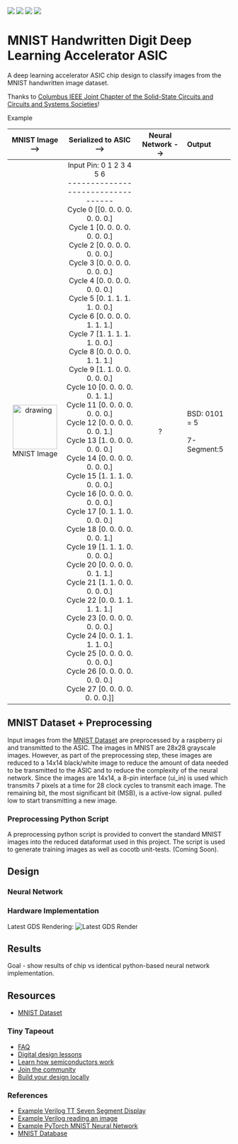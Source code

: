 ![](../../workflows/gds/badge.svg) ![](../../workflows/docs/badge.svg) ![](../../workflows/test/badge.svg) ![](../../workflows/fpga/badge.svg)

# MNIST Handwritten Digit Deep Learning Accelerator ASIC
A deep learning accelerator ASIC chip design to classify images from the MNIST handwritten image dataset.

Thanks to [Columbus IEEE Joint Chapter of the Solid-State Circuits and Circuits and Systems Societies](https://r2.ieee.org/columbus-ssccas/)!

Example

MNIST Image --> |  Serialized to ASIC --> | Neural Network --> | Output
:----------:|:---------------:|:--------------:|:--------------
<img src="https://github.com/estods3/mnist_accelerator/blob/main/docs/real_image0.png" title="Example MNIST Image Reduced to 14x14 Black/White Pixels" alt="drawing" width="100"/><br>MNIST Image | Input Pin:  0  1  2  3  4  5  6<br>----------------------------------<br>Cycle 0   [[0. 0. 0. 0. 0. 0. 0.]<br>Cycle 1    [0. 0. 0. 0. 0. 0. 0.]<br>Cycle 2    [0. 0. 0. 0. 0. 0. 0.]<br>Cycle 3    [0. 0. 0. 0. 0. 0. 0.]<br>Cycle 4    [0. 0. 0. 0. 0. 0. 0.]<br>Cycle 5    [0. 1. 1. 1. 1. 0. 0.]<br>Cycle 6    [0. 0. 0. 0. 1. 1. 1.]<br>Cycle 7    [1. 1. 1. 1. 1. 0. 0.]<br>Cycle 8    [0. 0. 0. 0. 1. 1. 1.]<br>Cycle 9    [1. 1. 0. 0. 0. 0. 0.]<br>Cycle 10   [0. 0. 0. 0. 0. 1. 1.]<br>Cycle 11   [0. 0. 0. 0. 0. 0. 0.]<br>Cycle 12   [0. 0. 0. 0. 0. 0. 1.]<br>Cycle 13   [1. 0. 0. 0. 0. 0. 0.]<br>Cycle 14   [0. 0. 0. 0. 0. 0. 0.]<br>Cycle 15   [1. 1. 1. 0. 0. 0. 0.]<br>Cycle 16   [0. 0. 0. 0. 0. 0. 0.]<br>Cycle 17   [0. 1. 1. 0. 0. 0. 0.]<br>Cycle 18   [0. 0. 0. 0. 0. 0. 1.]<br>Cycle 19   [1. 1. 1. 0. 0. 0. 0.]<br>Cycle 20   [0. 0. 0. 0. 0. 1. 1.]<br>Cycle 21   [1. 1. 0. 0. 0. 0. 0.]<br>Cycle 22   [0. 0. 1. 1. 1. 1. 1.]<br>Cycle 23   [0. 0. 0. 0. 0. 0. 0.]<br>Cycle 24   [0. 0. 1. 1. 1. 1. 0.]<br>Cycle 25   [0. 0. 0. 0. 0. 0. 0.]<br>Cycle 26   [0. 0. 0. 0. 0. 0. 0.]<br>Cycle 27   [0. 0. 0. 0. 0. 0. 0.]]<br> | ? | BSD: 0101 = 5<br><br>7-Segment:5

## MNIST Dataset + Preprocessing
Input images from the [MNIST Dataset](https://en.wikipedia.org/wiki/MNIST_database) are preprocessed by a raspberry pi and transmitted to the ASIC. The images in MNIST are 28x28 grayscale images. However, as part of the preprocessing step, these images are reduced to a 14x14 black/white image to reduce the amount of data needed to be transmitted to the ASIC and to reduce the complexity of the neural network. Since the images are 14x14, a 8-pin interface (ui_in) is used which transmits 7 pixels at a time for 28 clock cycles to transmit each image. The remaining bit, the most significant bit (MSB), is a active-low signal. pulled low to start transmitting a new image.

### Preprocessing Python Script
A preprocessing python script is provided to convert the standard MNIST images into the reduced dataformat used in this project. The script is used to generate training images as well as cocotb unit-tests. (Coming Soon).

## Design

### Neural Network

### Hardware Implementation
Latest GDS Rendering:
![Latest GDS Render](https://camo.githubusercontent.com/228b13205764a96e707eca359e2bbcf6d30f91d01d457b0facd95521e1a55917/68747470733a2f2f6573746f6473332e6769746875622e696f2f6d6e6973745f616363656c657261746f722f6764735f72656e6465722e706e67)


## Results
Goal - show results of chip vs identical python-based neural network implementation.


## Resources
- [MNIST Dataset](https://en.wikipedia.org/wiki/MNIST_database)

### Tiny Tapeout
- [FAQ](https://tinytapeout.com/faq/)
- [Digital design lessons](https://tinytapeout.com/digital_design/)
- [Learn how semiconductors work](https://tinytapeout.com/siliwiz/)
- [Join the community](https://tinytapeout.com/discord)
- [Build your design locally](https://www.tinytapeout.com/guides/local-hardening/)

### References
- [Example Verilog TT Seven Segment Display](https://github.com/TinyTapeout/tt05-verilog-demo/blob/main/src/tt_um_seven_segment_seconds.v)
- [Example Verilog reading an image](https://www.edaboard.com/threads/reading-image-file-in-verilog.268155/)
- [Example PyTorch MNIST Neural Network](https://github.com/pytorch/examples/blob/main/mnist/main.py)
- [MNIST Database](https://www.kaggle.com/datasets/hojjatk/mnist-dataset)
